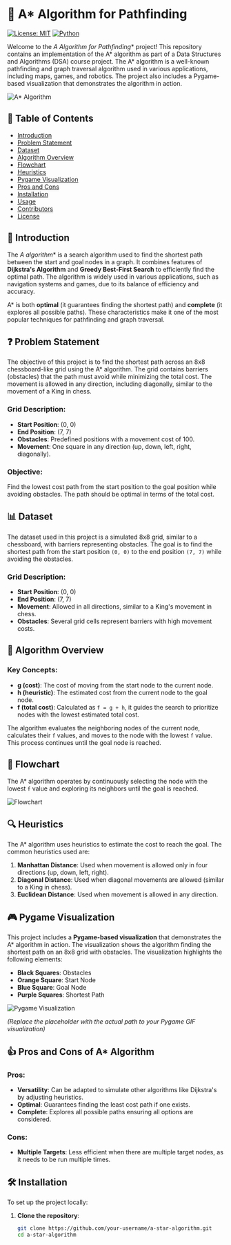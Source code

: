 # 🌟 A* Algorithm for Pathfinding

[![License: MIT](https://img.shields.io/badge/License-MIT-blue.svg)](https://opensource.org/licenses/MIT)
[![Python](https://img.shields.io/badge/Python-3.x-brightgreen.svg)](https://www.python.org/)

Welcome to the **A* Algorithm for Pathfinding** project! This repository contains an implementation of the A* algorithm as part of a Data Structures and Algorithms (DSA) course project. The A* algorithm is a well-known pathfinding and graph traversal algorithm used in various applications, including maps, games, and robotics. The project also includes a Pygame-based visualization that demonstrates the algorithm in action.

![A* Algorithm](https://via.placeholder.com/800x300.png?text=A*+Algorithm+for+Pathfinding)

## 📝 Table of Contents
- [Introduction](#introduction)
- [Problem Statement](#problem-statement)
- [Dataset](#dataset)
- [Algorithm Overview](#algorithm-overview)
- [Flowchart](#flowchart)
- [Heuristics](#heuristics)
- [Pygame Visualization](#pygame-visualization)
- [Pros and Cons](#pros-and-cons)
- [Installation](#installation)
- [Usage](#usage)
- [Contributors](#contributors)
- [License](#license)

## 🚀 Introduction

The **A* algorithm** is a search algorithm used to find the shortest path between the start and goal nodes in a graph. It combines features of **Dijkstra's Algorithm** and **Greedy Best-First Search** to efficiently find the optimal path. The algorithm is widely used in various applications, such as navigation systems and games, due to its balance of efficiency and accuracy.

A* is both **optimal** (it guarantees finding the shortest path) and **complete** (it explores all possible paths). These characteristics make it one of the most popular techniques for pathfinding and graph traversal.

## ❓ Problem Statement

The objective of this project is to find the shortest path across an 8x8 chessboard-like grid using the A* algorithm. The grid contains barriers (obstacles) that the path must avoid while minimizing the total cost. The movement is allowed in any direction, including diagonally, similar to the movement of a King in chess.

### Grid Description:
- **Start Position**: (0, 0)
- **End Position**: (7, 7)
- **Obstacles**: Predefined positions with a movement cost of 100.
- **Movement**: One square in any direction (up, down, left, right, diagonally).

### Objective:
Find the lowest cost path from the start position to the goal position while avoiding obstacles. The path should be optimal in terms of the total cost.

## 📊 Dataset

The dataset used in this project is a simulated 8x8 grid, similar to a chessboard, with barriers representing obstacles. The goal is to find the shortest path from the start position `(0, 0)` to the end position `(7, 7)` while avoiding the obstacles.

### Grid Description:
- **Start Position**: (0, 0)
- **End Position**: (7, 7)
- **Movement**: Allowed in all directions, similar to a King's movement in chess.
- **Obstacles**: Several grid cells represent barriers with high movement costs.

## 📐 Algorithm Overview

### Key Concepts:
- **g (cost)**: The cost of moving from the start node to the current node.
- **h (heuristic)**: The estimated cost from the current node to the goal node.
- **f (total cost)**: Calculated as `f = g + h`, it guides the search to prioritize nodes with the lowest estimated total cost.

The algorithm evaluates the neighboring nodes of the current node, calculates their `f` values, and moves to the node with the lowest `f` value. This process continues until the goal node is reached.

## 🔄 Flowchart

The A* algorithm operates by continuously selecting the node with the lowest `f` value and exploring its neighbors until the goal is reached.

![Flowchart](https://via.placeholder.com/800x300.png?text=A*+Algorithm+Flowchart)

## 🔍 Heuristics

The A* algorithm uses heuristics to estimate the cost to reach the goal. The common heuristics used are:

1. **Manhattan Distance**: Used when movement is allowed only in four directions (up, down, left, right).
2. **Diagonal Distance**: Used when diagonal movements are allowed (similar to a King in chess).
3. **Euclidean Distance**: Used when movement is allowed in any direction.

## 🎮 Pygame Visualization

This project includes a **Pygame-based visualization** that demonstrates the A* algorithm in action. The visualization shows the algorithm finding the shortest path on an 8x8 grid with obstacles. The visualization highlights the following elements:

- **Black Squares**: Obstacles
- **Orange Square**: Start Node
- **Blue Square**: Goal Node
- **Purple Squares**: Shortest Path

![Pygame Visualization](path/to/your/gif.gif)

*(Replace the placeholder with the actual path to your Pygame GIF visualization)*

## 👍 Pros and Cons of A* Algorithm

### Pros:
- **Versatility**: Can be adapted to simulate other algorithms like Dijkstra's by adjusting heuristics.
- **Optimal**: Guarantees finding the least cost path if one exists.
- **Complete**: Explores all possible paths ensuring all options are considered.

### Cons:
- **Multiple Targets**: Less efficient when there are multiple target nodes, as it needs to be run multiple times.

## 🛠️ Installation

To set up the project locally:

1. **Clone the repository**:
   ```bash
   git clone https://github.com/your-username/a-star-algorithm.git
   cd a-star-algorithm
